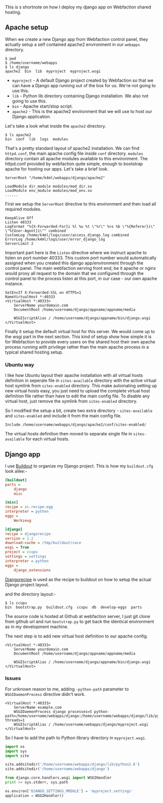 This is s shortnote on how I deploy my django app on Webfaction shared hosting.

## Apache setup
When we create a new Django app from Webfaction control panel, they actually setup a self contained apache2 environment in our `webapps` directory.

```console
$ pwd
$ /home/username/webapps
$ ls django
apache2  bin  lib  myproject  myproject.wsgi
```

* `myproject` - A default Django project created by Webfaction so that we can have a Django app running out of the box for us. We're not going to use this.
* `lib` - Python lib directory containing Django installation. We also not going to use this.
* `bin` - Apache start/stop script.
* `apache2` - This is the apache2 environment that we will use to host our Django application.

Let's take a look what inside the `apache2` directory.

```console
$ ls apache2
bin  conf  lib  logs  modules
```
That's a pretty standard layout of apache2 installation. We can find `httpd.conf`, the main apache config file inside `conf` directory. `modules` directory contain all apache modules available to this environment. The httpd.conf provided by webfaction quite simple, enough to bootstrap apache for hosting our apps. Let's take a brief look.

```apacheconf
ServerRoot "/home/k4ml/webapps/django/apache2"

LoadModule dir_module modules/mod_dir.so
LoadModule env_module modules/mod_env.so
......
```
First we setup the `ServerRoot` directive to this environment and then load all required modules.

```apacheconf
KeepAlive Off
Listen 40333
LogFormat "%{X-Forwarded-For}i %l %u %t \"%r\" %>s %b \"%{Referer}i\" \"%{User-Agent}i\"" combined
CustomLog /home/k4ml/logs/user/access_django_log combined
ErrorLog /home/k4ml/logs/user/error_django_log
ServerLimit 2
```
Important part here is the `Listen` directive where we instruct apache to listen on port number 40333. This custom port number would automatically assigned when you created this django app/environment through the control panel. The main webfaction serving front end, be it apache or nginx would proxy all request to the domain that we configured through the control panel to the process listen at this port, in our case - our own apache instance.

```apacheconf
SetEnvIf X-Forwarded-SSL on HTTPS=1
NameVirtualHost *:40333
<VirtualHost *:40333> 
    ServerName yourdomain.com
    DocumentRoot /home/username/django/appname/appname/media

    WSGIScriptAlias / /home/username/django/appname/bin/django.wsgi
</VirtualHost>
```

Finally it setup the default virtual host for this server. We would come up to the wsgi part in the next section. This kind of setup show how simple it is for Webfaction to provide every users on the shared host their own apache process running with privilege rather than the main apache process in a typical shared hosting setup.

### Ubuntu way
I like how Ubuntu layout their apache installation with all virtual hosts definition in seperate file in `sites-available` directory with the active virtual host symlink from `sites-enabled` directory. This make automating setting up new virtual hosts easy, you just need to upload the complete virtual host definition file rather than have to edit the main config file. To disable any virtual host, just remove the symlink from `sites-enabled` directory.

So I modified the setup a bit, create two extra directory - `sites-available` and `sites-enabled` and include it from the main config file.

```apacheconf
Include /home/username/webapps/django/apache2/conf/sites-enabled/
```

The virtual hosts definition then moved to separate single file in `sites-available` for each virtual hosts.

## Django app
I use [Buildout][1] to organize my Django project. This is how my `buildout.cfg` look alike:-

```ini
[buildout]
parts = 
    django
    misc

[misc]
recipe = zc.recipe.egg
interpreter = python
eggs =
    Werkzeug

[django]
recipe = djangorecipe
version = 1.2
download-cache = /tmp/buildout/cace
wsgi = True
project = ccupu
settings = settings
interpreter = python
eggs =
    django_extensions
```

[Djangorecipe][2] is used as the recipe to buildout on how to setup the actual Django project layout.

and the directory layout:-

```console
$ ls ccupu
bin  bootstrap.py  buildout.cfg  ccupu  db  develop-eggs  parts
```

The source code is hosted at Github at webfaction server, I just git clone from github url and run `bootstrap.py` to get back the identical environment as in my development machine.

The next step is to add new virtual host definition to our apache config.

```apacheconf
<VirtualHost *:40333> 
    ServerName yourdomain.com
    DocumentRoot /home/username/django/appname/appname/media

    WSGIScriptAlias / /home/username/django/appname/bin/django.wsgi
</VirtualHost>
```

### Issues
For unknown reason to me, adding `-python-path` parameter to `WSGIDaemonProcess` directive didn't work.

```apacheconf
<VirtualHost *:40333>
    ServerName example.com
    WSGIDaemonProcess django processes=5 python-path=/home/username/webapps/django:/home/username/webapps/django/lib/python2.6 threads=1
    WSGIScriptAlias / /home/username/webapps/django/myproject.wsgi
</VirtualHost>
```

So I have to add the path to Python library directory in `myproject.wsgi`.

```python
import os
import sys
import site

site.addsitedir('/home/username/webapps/django/lib/python2.6')
site.addsitedir('/home/username/webapps/django')

from django.core.handlers.wsgi import WSGIHandler
print >> sys.stderr, sys.path

os.environ['DJANGO_SETTINGS_MODULE'] = 'myproject.settings'
application = WSGIHandler()
```

[1]:http://www.buildout.org/
[2]:http://pypi.python.org/pypi/djangorecipe
